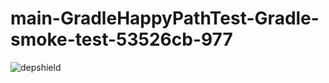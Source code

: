 # main-GradleHappyPathTest-Gradle-smoke-test-53526cb-977

![depshield](https://ci.dev.depshield.sonatype.org/badges/depshield-ci/main-GradleHappyPathTest-Gradle-smoke-test-53526cb-977/depshield.svg)